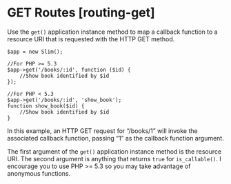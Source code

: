 # GET Routes [routing-get] #

Use the `get()` application instance method to map a callback function to a resource URI that is requested with the HTTP GET method.

    $app = new Slim();
    
    //For PHP >= 5.3
    $app->get('/books/:id', function ($id) {
        //Show book identified by $id
    });
    
    //For PHP < 5.3
    $app->get('/books/:id', 'show_book');
    function show_book($id) {
        //Show book identified by $id
    }

In this example, an HTTP GET request for “/books/1” will invoke the associated callback function, passing “1” as the callback function argument.

The first argument of the `get()` application instance method is the resource URI. The second argument is anything that returns `true` for `is_callable()`. I encourage you to use PHP >= 5.3 so you may take advantage of anonymous functions.